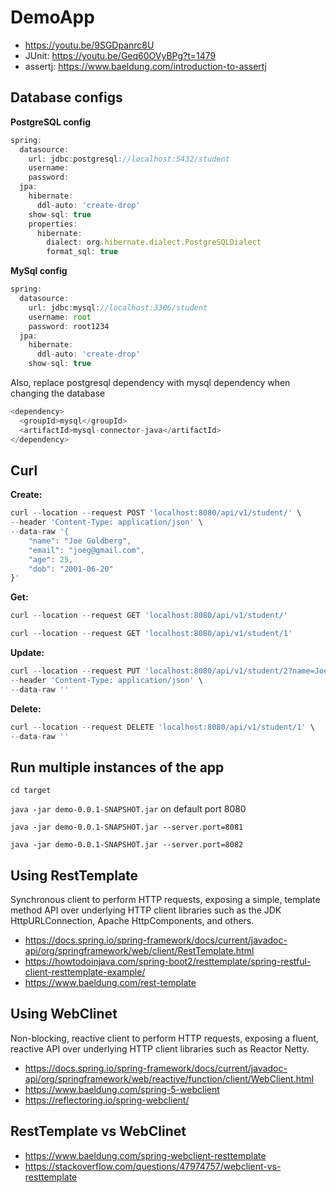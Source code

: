 # DemoApp

* https://youtu.be/9SGDpanrc8U
* JUnit: https://youtu.be/Geq60OVyBPg?t=1479
* assertj: https://www.baeldung.com/introduction-to-assertj

## Database configs

**PostgreSQL config**
```javascript
spring:
  datasource:
    url: jdbc:postgresql://localhost:5432/student
    username:
    password:
  jpa:
    hibernate:
      ddl-auto: 'create-drop'
    show-sql: true
    properties:
      hibernate:
        dialect: org.hibernate.dialect.PostgreSQLDialect
        format_sql: true
```

**MySql config**
```javascript
spring:
  datasource:
    url: jdbc:mysql://localhost:3306/student
    username: root
    password: root1234
  jpa:
    hibernate:
      ddl-auto: 'create-drop'
    show-sql: true
```
Also, replace postgresql dependency with mysql dependency when changing the database
```javascript
<dependency>
  <groupId>mysql</groupId>
  <artifactId>mysql-connector-java</artifactId>
</dependency>
```

## Curl
**Create:**
```javascript
curl --location --request POST 'localhost:8080/api/v1/student/' \
--header 'Content-Type: application/json' \
--data-raw '{
    "name": "Joe Goldberg",
    "email": "joeg@gmail.com",
    "age": 25,
    "dob": "2001-06-20"
}'
```

**Get:**
```javascript
curl --location --request GET 'localhost:8080/api/v1/student/'
```

```javascript
curl --location --request GET 'localhost:8080/api/v1/student/1'
```

**Update:**
```javascript
curl --location --request PUT 'localhost:8080/api/v1/student/2?name=Joe&email=joeg2@gmail.com' \
--header 'Content-Type: application/json' \
--data-raw ''
```

**Delete:**
```javascript
curl --location --request DELETE 'localhost:8080/api/v1/student/1' \
--data-raw ''
```

## Run multiple instances of the app
`cd target`

`java -jar demo-0.0.1-SNAPSHOT.jar` on default port 8080

`java -jar demo-0.0.1-SNAPSHOT.jar --server.port=8081`

`java -jar demo-0.0.1-SNAPSHOT.jar --server.port=8082`


## Using RestTemplate
Synchronous client to perform HTTP requests, exposing a simple, template method API over underlying HTTP client libraries such as the JDK HttpURLConnection, Apache HttpComponents, and others.

* https://docs.spring.io/spring-framework/docs/current/javadoc-api/org/springframework/web/client/RestTemplate.html
* https://howtodoinjava.com/spring-boot2/resttemplate/spring-restful-client-resttemplate-example/
* https://www.baeldung.com/rest-template

## Using WebClinet
Non-blocking, reactive client to perform HTTP requests, exposing a fluent, reactive API over underlying HTTP client libraries such as Reactor Netty.

* https://docs.spring.io/spring-framework/docs/current/javadoc-api/org/springframework/web/reactive/function/client/WebClient.html
* https://www.baeldung.com/spring-5-webclient
* https://reflectoring.io/spring-webclient/

## RestTemplate vs WebClinet
* https://www.baeldung.com/spring-webclient-resttemplate
* https://stackoverflow.com/questions/47974757/webclient-vs-resttemplate
